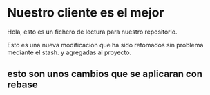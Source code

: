 # Nuestro cliente es el mejor

Hola, esto es un fichero de lectura para nuestro repositorio.

Esto es una nueva modificacion que ha sido retomados sin problema mediante el stash.
y agregadas al proyecto.

esto son unos cambios que se aplicaran con rebase
---
